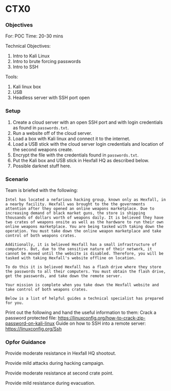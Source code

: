 # CTX0

### Objectives

For: POC
Time: 20-30 mins

Technical Objectives:
1. Intro to Kali Linux
2. Intro to brute forcing passwords
3. Intro to SSH

Tools:
1. Kali linux box
2. USB
3. Headless server with SSH port open

### Setup

1. Create a cloud server with an open SSH port and with login credentials as found in `passwords.txt`.
2. Run a website off of the cloud server.
3. Load a box with Kali linux and connect it to the internet.
4. Load a USB stick with the cloud server login credentials and location of the second weapons create.
5. Encrypt the file with the credentials found in `passwords.txt`.
6. Put the Kali box and USB stick in Hexfall HQ as described below.
7. Possible darknet stuff here.

### Scenario

Team is briefed with the following:

    Intel has located a nefarious hacking group, known only as Hexfall, in a nearby facility. Hexfall was brought to the the governments attention after they opened an online weapons marketplace. Due to increasing demand of black market guns, the store is shipping thousands of dollars worth of weapons daily. It is believed they have two crates of weapons onsite as well as the hardware to run their own online weapons marketplace. You are being tasked with taking down the operation. You must take down the online weapon marketplace and take control of both weapons crates.

    Additionally, it is believed Hexfall has a small infrastructure of computers. But, due to the sensitive nature of their network, it cannot be moved until the website is disabled. Therefore, you will be tasked with taking Hexfall's website offline on location.

    To do this it is believed Hexfall has a flash drive where they store the passwords to all their computers. You must obtain the flash drive, get the passwords, and take down the remote server.

    Your mission is complete when you take down the Hexfall website and take control of both weapons crates.

    Below is a list of helpful guides a technical specialist has prepared for you.

Print out the following and hand the useful information to them:
    Crack a password protected file: https://linuxconfig.org/how-to-crack-zip-password-on-kali-linux
    Guide on how to SSH into a remote server: https://linuxconfig.org/Ssh

### Opfor Guidance

Provide moderate resistance in Hexfall HQ shootout.

Provide mild attacks during hacking campaign.

Provide moderate resistance at second crate point.

Provide mild resistance during evacuation.